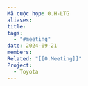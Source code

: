 ```yaml
---
Mã cuộc họp: 0.H-LTG
aliases: 
title: 
tags:
  - "#meeting"
date: 2024-09-21
members: 
Related: "[[0.Meeting]]"
Project:
  - Toyota
---
```

